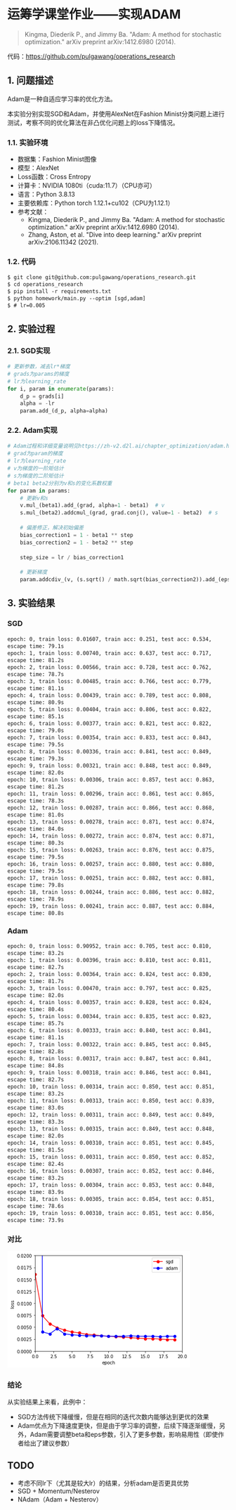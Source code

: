 # 运筹学课堂作业——实现ADAM

> Kingma, Diederik P., and Jimmy Ba. "Adam: A method for stochastic optimization." arXiv preprint arXiv:1412.6980 (2014).

代码：https://github.com/pulgawang/operations_research

## 1. 问题描述

Adam是一种自适应学习率的优化方法。

本实验分别实现SGD和Adam，并使用AlexNet在Fashion Minist分类问题上进行测试，考察不同的优化算法在非凸优化问题上的loss下降情况。

### 1.1. 实验环境
 
 - 数据集：Fashion Minist图像
 - 模型：AlexNet
 - Loss函数：Cross Entropy
 - 计算卡：NVIDIA 1080ti（cuda:11.7）（CPU亦可）
 - 语言：Python 3.8.13
 - 主要依赖库：Python torch 1.12.1+cu102（CPU为1.12.1）
 - 参考文献：
   - Kingma, Diederik P., and Jimmy Ba. "Adam: A method for stochastic optimization." arXiv preprint arXiv:1412.6980 (2014).
   - Zhang, Aston, et al. "Dive into deep learning." arXiv preprint arXiv:2106.11342 (2021).

### 1.2. 代码

```shell
$ git clone git@github.com:pulgawang/operations_research.git
$ cd operations_research
$ pip install -r requirements.txt
$ python homework/main.py --optim [sgd,adam]
$ # lr=0.005
```

## 2. 实验过程
### 2.1. SGD实现
```python
# 更新参数，减去lr*梯度
# grads为params的梯度
# lr为learning_rate
for i, param in enumerate(params):
    d_p = grads[i]
    alpha = -lr
    param.add_(d_p, alpha=alpha)
```
### 2.2. Adam实现
```python
# Adam过程和详细变量说明见https://zh-v2.d2l.ai/chapter_optimization/adam.html#id4
# grad为param的梯度
# lr为learning_rate
# v为梯度的一阶矩估计
# s为梯度的二阶矩估计
# beta1 beta2分别为v和s的变化系数权重
for param in params:
    # 更新v和s
    v.mul_(beta1).add_(grad, alpha=1 - beta1)  # v
    s.mul_(beta2).addcmul_(grad, grad.conj(), value=1 - beta2)  # s
   
    # 偏差修正，解决初始偏差
    bias_correction1 = 1 - beta1 ** step
    bias_correction2 = 1 - beta2 ** step
   
    step_size = lr / bias_correction1
   
    # 更新梯度
    param.addcdiv_(v, (s.sqrt() / math.sqrt(bias_correction2)).add_(eps), value=-step_size)
```

## 3. 实验结果

### SGD
```text
epoch: 0, train loss: 0.01607, train acc: 0.251, test acc: 0.534, escape time: 79.1s
epoch: 1, train loss: 0.00740, train acc: 0.637, test acc: 0.717, escape time: 81.2s
epoch: 2, train loss: 0.00566, train acc: 0.728, test acc: 0.762, escape time: 78.7s
epoch: 3, train loss: 0.00485, train acc: 0.766, test acc: 0.779, escape time: 81.1s
epoch: 4, train loss: 0.00439, train acc: 0.789, test acc: 0.808, escape time: 80.9s
epoch: 5, train loss: 0.00404, train acc: 0.806, test acc: 0.822, escape time: 85.1s
epoch: 6, train loss: 0.00377, train acc: 0.821, test acc: 0.822, escape time: 79.0s
epoch: 7, train loss: 0.00354, train acc: 0.833, test acc: 0.843, escape time: 79.5s
epoch: 8, train loss: 0.00336, train acc: 0.841, test acc: 0.849, escape time: 79.3s
epoch: 9, train loss: 0.00321, train acc: 0.848, test acc: 0.849, escape time: 82.0s
epoch: 10, train loss: 0.00306, train acc: 0.857, test acc: 0.863, escape time: 81.2s
epoch: 11, train loss: 0.00296, train acc: 0.861, test acc: 0.865, escape time: 78.3s
epoch: 12, train loss: 0.00287, train acc: 0.866, test acc: 0.868, escape time: 81.0s
epoch: 13, train loss: 0.00278, train acc: 0.871, test acc: 0.874, escape time: 84.0s
epoch: 14, train loss: 0.00272, train acc: 0.874, test acc: 0.871, escape time: 80.3s
epoch: 15, train loss: 0.00263, train acc: 0.876, test acc: 0.875, escape time: 79.5s
epoch: 16, train loss: 0.00257, train acc: 0.880, test acc: 0.880, escape time: 79.5s
epoch: 17, train loss: 0.00251, train acc: 0.882, test acc: 0.881, escape time: 79.8s
epoch: 18, train loss: 0.00244, train acc: 0.886, test acc: 0.882, escape time: 78.9s
epoch: 19, train loss: 0.00241, train acc: 0.887, test acc: 0.884, escape time: 80.8s
```

### Adam
```text
epoch: 0, train loss: 0.90952, train acc: 0.705, test acc: 0.810, escape time: 83.2s
epoch: 1, train loss: 0.00396, train acc: 0.810, test acc: 0.811, escape time: 82.7s
epoch: 2, train loss: 0.00364, train acc: 0.824, test acc: 0.830, escape time: 81.7s
epoch: 3, train loss: 0.00470, train acc: 0.797, test acc: 0.825, escape time: 82.0s
epoch: 4, train loss: 0.00357, train acc: 0.828, test acc: 0.824, escape time: 80.4s
epoch: 5, train loss: 0.00344, train acc: 0.835, test acc: 0.823, escape time: 85.7s
epoch: 6, train loss: 0.00333, train acc: 0.840, test acc: 0.841, escape time: 81.1s
epoch: 7, train loss: 0.00322, train acc: 0.845, test acc: 0.845, escape time: 82.8s
epoch: 8, train loss: 0.00317, train acc: 0.847, test acc: 0.841, escape time: 84.8s
epoch: 9, train loss: 0.00318, train acc: 0.846, test acc: 0.841, escape time: 82.7s
epoch: 10, train loss: 0.00314, train acc: 0.850, test acc: 0.851, escape time: 83.2s
epoch: 11, train loss: 0.00313, train acc: 0.850, test acc: 0.839, escape time: 83.0s
epoch: 12, train loss: 0.00311, train acc: 0.849, test acc: 0.849, escape time: 83.3s
epoch: 13, train loss: 0.00315, train acc: 0.849, test acc: 0.848, escape time: 82.0s
epoch: 14, train loss: 0.00310, train acc: 0.851, test acc: 0.845, escape time: 81.5s
epoch: 15, train loss: 0.00311, train acc: 0.850, test acc: 0.852, escape time: 82.4s
epoch: 16, train loss: 0.00307, train acc: 0.852, test acc: 0.846, escape time: 83.2s
epoch: 17, train loss: 0.00304, train acc: 0.853, test acc: 0.848, escape time: 83.9s
epoch: 18, train loss: 0.00305, train acc: 0.854, test acc: 0.851, escape time: 78.6s
epoch: 19, train loss: 0.00310, train acc: 0.851, test acc: 0.856, escape time: 73.9s
```

### 对比
![loss对比](https://github.com/pulgawang/operations_research/raw/main/resources/loss.png)

### 结论

从实验结果上来看，此例中：
 - SGD方法传统下降缓慢，但是在相同的迭代次数内能够达到更优的效果
 - Adam优点为下降速度更快，但是由于学习率的调整，后续下降逐渐缓慢，另外，Adam需要调整beta和eps参数，引入了更多参数，影响易用性（即使作者给出了建议参数）

## TODO
 - 考虑不同lr下（尤其是较大lr）的结果，分析adam是否更具优势
 - SGD + Momentum/Nesterov
 - NAdam（Adam + Nesterov）